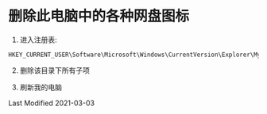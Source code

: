 
# 删除此电脑中的各种网盘图标


1. 进入注册表:

```reg
HKEY_CURRENT_USER\Software\Microsoft\Windows\CurrentVersion\Explorer\MyComputer\NameSpace
```

2. 删除该目录下所有子项

3. 刷新我的电脑

Last Modified 2021-03-03
